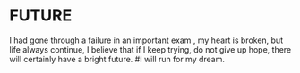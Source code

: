 # FUTURE
I had gone through a failure in an important exam , my heart is broken, but life always continue, I believe that if I keep trying, do not give up hope, there will certainly have a bright future.
#I will run for my dream.
